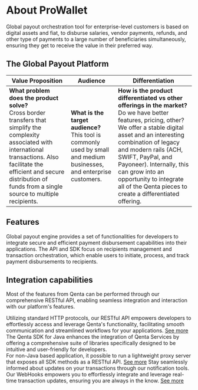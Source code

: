 # About ProWallet

Global payout orchestration tool for enterprise-level customers is based on digital assets and fiat, to disburse salaries, vendor payments, refunds, and other type of payments to a large number of beneficiaries simultaneously, ensuring they get to receive the value in their preferred way.

## The Global Payout Platform

| **Value Proposition**| **Audience**| **Differentiation**|
|---------------------|-------------|----------------------|
| **What problem does the product solve?**<br/> Cross border transfers that simplify the complexity associated with international transactions. Also facilitate the efficient and secure distribution of funds from a single source to multiple recipients. | **What is the target audience?**<br/> This tool is commonly used by small and medium businesses, and enterprise customers. | **How is the product differentiated vs other offerings in the market?**<br/> Do we have better features, pricing, other? We offer a stable digital asset and an interesting combination of legacy and modern rails (ACH, SWIFT, PayPal, and Payoneer). Internally, this can grow into an opportunity to integrate all of the Qenta pieces to create a differentiated offering. |


## Features

Global payout engine provides a set of functionalities for developers to integrate secure and efficient payment disbursement capabilities into their applications. The API and SDK focus on recipients management and transaction orchestration, which enable users to initiate, process, and track payment disbursements to recipients.

## Integration capabilities


<tabs>
<tab title="REST APIs">
Most of the features from Qenta can be performed through our comprehensive RESTful API, enabling seamless integration and interaction with our platform's features. 

Utilizing standard HTTP protocols, our RESTful API empowers developers to effortlessly access and leverage Qenta's functionality, facilitating smooth communication and streamlined workflows for your applications. <a href="REST-APIs.md">See more</a>
</tab>
<tab title="SDK and Tools">
The Qenta SDK for Java enhances the integration of Qenta Services by offering a comprehensive suite of libraries specifically designed to be intuitive and user-friendly for developers. <br/> For non-Java based application, it possible to run a lightweight proxy server that exposes all SDK methods as a RESTful API. <a href="SDK-and-tools.md">See more</a>
</tab>
<tab title="Events notifications">
Stay seamlessly informed about updates on your transactions through our notification tools. Our WebHooks empowers you to effortlessly integrate and leverage real-time transaction updates, ensuring you are always in the know. <a href="Webhook-management.md">See more</a>
</tab>
</tabs>